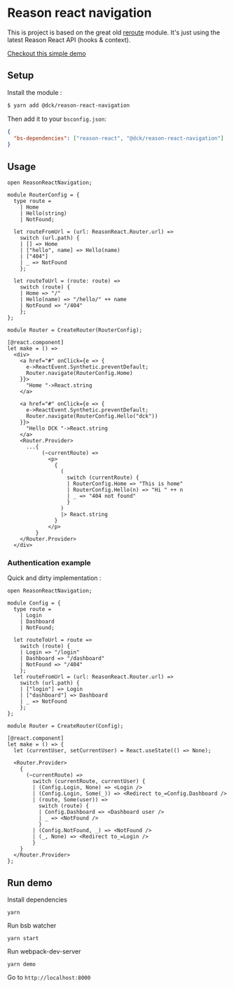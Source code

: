 # Reason react navigation

This is project is based on the great old [reroute](https://github.com/callstackincubator/reroute) module.
It's just using the latest Reason React API (hooks & context).

[Checkout this simple demo](https://nifty-leakey-46cc44.netlify.com)

## Setup

Install the module :

```bash
$ yarn add @dck/reason-react-navigation
```

Then add it to your `bsconfig.json`:

```json
{
  "bs-dependencies": ["reason-react", "@dck/reason-react-navigation"]
}
```

## Usage

```reason
open ReasonReactNavigation;

module RouterConfig = {
  type route =
    | Home
    | Hello(string)
    | NotFound;

  let routeFromUrl = (url: ReasonReact.Router.url) =>
    switch (url.path) {
    | [] => Home
    | ["hello", name] => Hello(name)
    | ["404"]
    | _ => NotFound
    };

  let routeToUrl = (route: route) =>
    switch (route) {
    | Home => "/"
    | Hello(name) => "/hello/" ++ name
    | NotFound => "/404"
    };
};

module Router = CreateRouter(RouterConfig);

[@react.component]
let make = () =>
  <div>
    <a href="#" onClick={e => {
      e->ReactEvent.Synthetic.preventDefault;
      Router.navigate(RouterConfig.Home)
    }}>
      "Home "->React.string
    </a>

    <a href="#" onClick={e => {
      e->ReactEvent.Synthetic.preventDefault;
      Router.navigate(RouterConfig.Hello("dck"))
    }}>
      "Hello DCK "->React.string
    </a>
    <Router.Provider>
      ...{
           (~currentRoute) =>
             <p>
               {
                 (
                   switch (currentRoute) {
                   | RouterConfig.Home => "This is home"
                   | RouterConfig.Hello(n) => "Hi " ++ n
                   | _ => "404 not found"
                   }
                 )
                 |> React.string
               }
             </p>
         }
    </Router.Provider>
  </div>
```

### Authentication example

Quick and dirty implementation :

```reason
open ReasonReactNavigation;

module Config = {
  type route =
    | Login
    | Dashboard
    | NotFound;

  let routeToUrl = route =>
    switch (route) {
    | Login => "/login"
    | Dashboard => "/dashboard"
    | NotFound => "/404"
    };
  let routeFromUrl = (url: ReasonReact.Router.url) =>
    switch (url.path) {
    | ["login"] => Login
    | ["dashboard"] => Dashboard
    | _ => NotFound
    };
};

module Router = CreateRouter(Config);

[@react.component]
let make = () => {
  let (currentUser, setCurrentUser) = React.useState(() => None);

  <Router.Provider>
    {
      (~currentRoute) =>
        switch (currentRoute, currentUser) {
        | (Config.Login, None) => <Login />
        | (Config.Login, Some(_)) => <Redirect to_=Config.Dashboard />
        | (route, Some(user)) =>
          switch (route) {
          | Config.Dashboard => <Dashboard user />
          | _ => <NotFound />
          }
        | (Config.NotFound, _) => <NotFound />
        | (_, None) => <Redirect to_=Login />
        }
    }
  </Router.Provider>
};
```

## Run demo

Install dependencies

```
yarn
```

Run bsb watcher

```
yarn start
```

Run webpack-dev-server

```
yarn demo
```

Go to `http://localhost:8000`
